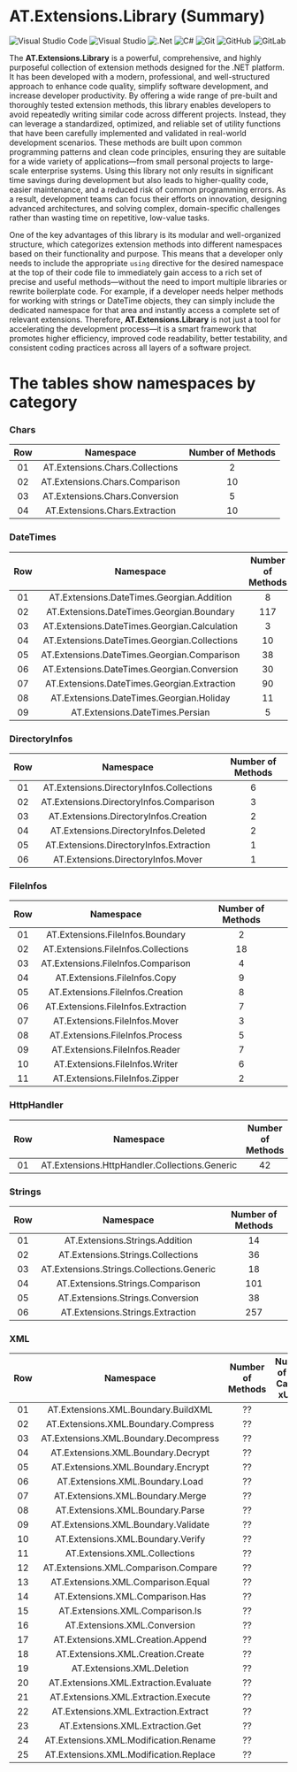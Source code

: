 # AT.Extensions.Library (Summary)
![Visual Studio Code](https://img.shields.io/badge/Visual%20Studio%20Code-0078d7.svg?style=for-the-badge&logo=visual-studio-code&logoColor=white)
![Visual Studio](https://img.shields.io/badge/Visual%20Studio-5C2D91.svg?style=for-the-badge&logo=visual-studio&logoColor=white)
![.Net](https://img.shields.io/badge/.NET-5C2D91?style=for-the-badge&logo=.net&logoColor=white)
![C#](https://img.shields.io/badge/c%23-%23239120.svg?style=for-the-badge&logo=csharp&logoColor=white)
![Git](https://img.shields.io/badge/git-%23F05033.svg?style=for-the-badge&logo=git&logoColor=white)
![GitHub](https://img.shields.io/badge/github-%23121011.svg?style=for-the-badge&logo=github&logoColor=white)
![GitLab](https://img.shields.io/badge/gitlab-%23181717.svg?style=for-the-badge&logo=gitlab&logoColor=white)

The **AT.Extensions.Library** is a powerful, comprehensive, and highly purposeful collection of extension methods designed for the .NET platform. It has been developed with a modern, professional, and well-structured approach to enhance code quality, simplify software development, and increase developer productivity. By offering a wide range of pre-built and thoroughly tested extension methods, this library enables developers to avoid repeatedly writing similar code across different projects. Instead, they can leverage a standardized, optimized, and reliable set of utility functions that have been carefully implemented and validated in real-world development scenarios. These methods are built upon common programming patterns and clean code principles, ensuring they are suitable for a wide variety of applications—from small personal projects to large-scale enterprise systems. Using this library not only results in significant time savings during development but also leads to higher-quality code, easier maintenance, and a reduced risk of common programming errors. As a result, development teams can focus their efforts on innovation, designing advanced architectures, and solving complex, domain-specific challenges rather than wasting time on repetitive, low-value tasks.

One of the key advantages of this library is its modular and well-organized structure, which categorizes extension methods into different namespaces based on their functionality and purpose. This means that a developer only needs to include the appropriate `using` directive for the desired namespace at the top of their code file to immediately gain access to a rich set of precise and useful methods—without the need to import multiple libraries or rewrite boilerplate code. For example, if a developer needs helper methods for working with strings or DateTime objects, they can simply include the dedicated namespace for that area and instantly access a complete set of relevant extensions. Therefore, **AT.Extensions.Library** is not just a tool for accelerating the development process—it is a smart framework that promotes higher efficiency, improved code readability, better testability, and consistent coding practices across all layers of a software project.

# The tables show namespaces by category

### Chars
| Row | Namespace | Number of Methods |
|:---:|:---:|:---:|
| 01 | AT.Extensions.Chars.Collections | 2 |
| 02 | AT.Extensions.Chars.Comparison | 10 |
| 03 | AT.Extensions.Chars.Conversion | 5 |
| 04 | AT.Extensions.Chars.Extraction | 10 |

### DateTimes
| Row | Namespace | Number of Methods |
|:---:|:---:|:---:|
| 01 | AT.Extensions.DateTimes.Georgian.Addition | 8 |
| 02 | AT.Extensions.DateTimes.Georgian.Boundary | 117 |
| 03 | AT.Extensions.DateTimes.Georgian.Calculation | 3 |
| 04 | AT.Extensions.DateTimes.Georgian.Collections | 10 |
| 05 | AT.Extensions.DateTimes.Georgian.Comparison | 38 |
| 06 | AT.Extensions.DateTimes.Georgian.Conversion | 30 |
| 07 | AT.Extensions.DateTimes.Georgian.Extraction | 90 |
| 08 | AT.Extensions.DateTimes.Georgian.Holiday | 11 |
| 09 | AT.Extensions.DateTimes.Persian | 5 |

### DirectoryInfos
| Row | Namespace | Number of Methods |
|:---:|:---:|:---:|
| 01 | AT.Extensions.DirectoryInfos.Collections | 6 |
| 02 | AT.Extensions.DirectoryInfos.Comparison | 3 |
| 03 | AT.Extensions.DirectoryInfos.Creation | 2 |
| 04 | AT.Extensions.DirectoryInfos.Deleted | 2 |
| 05 | AT.Extensions.DirectoryInfos.Extraction | 1 |
| 06 | AT.Extensions.DirectoryInfos.Mover | 1 |

### FileInfos
| Row | Namespace | Number of Methods |
|:---:|:---:|:---:|
| 01 | AT.Extensions.FileInfos.Boundary | 2 |
| 02 | AT.Extensions.FileInfos.Collections | 18 |
| 03 | AT.Extensions.FileInfos.Comparison | 4 |
| 04 | AT.Extensions.FileInfos.Copy | 9 |
| 05 | AT.Extensions.FileInfos.Creation | 8 |
| 06 | AT.Extensions.FileInfos.Extraction | 7 |
| 07 | AT.Extensions.FileInfos.Mover | 3 |
| 08 | AT.Extensions.FileInfos.Process | 5 |
| 09 | AT.Extensions.FileInfos.Reader | 7 |
| 10 | AT.Extensions.FileInfos.Writer | 6 |
| 11 | AT.Extensions.FileInfos.Zipper | 2 |

### HttpHandler
| Row | Namespace | Number of Methods |
|:---:|:---:|:---:|
| 01 | AT.Extensions.HttpHandler.Collections.Generic | 42 |

### Strings
| Row | Namespace | Number of Methods |
|:---:|:---:|:---:|
| 01 | AT.Extensions.Strings.Addition | 14 |
| 02 | AT.Extensions.Strings.Collections | 36 |
| 03 | AT.Extensions.Strings.Collections.Generic | 18 |
| 04 | AT.Extensions.Strings.Comparison | 101 |
| 05 | AT.Extensions.Strings.Conversion | 38 |
| 06 | AT.Extensions.Strings.Extraction | 257 |

### XML
| Row | Namespace | Number of Methods | Number of Test Cases ( xUnit ) |
|:---:|:---:|:---:|:---:|
| 01 | AT.Extensions.XML.Boundary.BuildXML | ?? | ?? |
| 02 | AT.Extensions.XML.Boundary.Compress | ?? | ?? |
| 03 | AT.Extensions.XML.Boundary.Decompress | ?? | ?? |
| 04 | AT.Extensions.XML.Boundary.Decrypt | ?? | ?? |
| 05 | AT.Extensions.XML.Boundary.Encrypt | ?? | ?? |
| 06 | AT.Extensions.XML.Boundary.Load | ?? | ?? |
| 07 | AT.Extensions.XML.Boundary.Merge | ?? | ?? |
| 08 | AT.Extensions.XML.Boundary.Parse | ?? | ?? |
| 09 | AT.Extensions.XML.Boundary.Validate | ?? | ?? |
| 10 | AT.Extensions.XML.Boundary.Verify | ?? | ?? |
| 11 | AT.Extensions.XML.Collections | ?? | ?? |
| 12 | AT.Extensions.XML.Comparison.Compare | ?? | ?? |
| 13 | AT.Extensions.XML.Comparison.Equal | ?? | ?? |
| 14 | AT.Extensions.XML.Comparison.Has | ?? | ?? |
| 15 | AT.Extensions.XML.Comparison.Is | ?? | ?? |
| 16 | AT.Extensions.XML.Conversion | ?? | ?? |
| 17 | AT.Extensions.XML.Creation.Append | ?? | ?? |
| 18 | AT.Extensions.XML.Creation.Create | ?? | ?? |
| 19 | AT.Extensions.XML.Deletion | ?? | ?? |
| 20 | AT.Extensions.XML.Extraction.Evaluate | ?? | ?? |
| 21 | AT.Extensions.XML.Extraction.Execute | ?? | ?? |
| 22 | AT.Extensions.XML.Extraction.Extract | ?? | ?? |
| 23 | AT.Extensions.XML.Extraction.Get | ?? | ?? |
| 24 | AT.Extensions.XML.Modification.Rename | ?? | ?? |
| 25 | AT.Extensions.XML.Modification.Replace | ?? | ?? |
